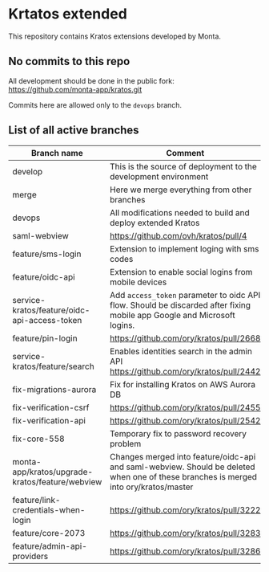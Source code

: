 # Krtatos extended

This repository contains Kratos extensions developed by Monta.

## No commits to this repo

All development should be done in the public fork:
https://github.com/monta-app/kratos.git

Commits here are allowed only to the `devops` branch.

## List of all active branches

| Branch name                                     | Comment                                                                                                                              |
|-------------------------------------------------|--------------------------------------------------------------------------------------------------------------------------------------|
| develop                                         | This is the source of deployment to the development environment                                                                      |
| merge                                           | Here we merge everything from other branches                                                                                         |
| devops                                          | All modifications needed to build and deploy extended Kratos                                                                         |
| saml-webview				                                | https://github.com/ovh/kratos/pull/4                                                                                                 |
| feature/sms-login                               | Extension to implement loging with sms codes                                                                                         |
| feature/oidc-api                                | Extension to enable social logins from mobile devices                                                                                |
| service-kratos/feature/oidc-api-access-token    | Add `access_token` parameter to oidc API flow. Should be discarded after fixing mobile app Google and Microsoft logins.              |
| feature/pin-login                               | https://github.com/ory/kratos/pull/2668                                                                                              |
| service-kratos/feature/search                   | Enables identities search in the admin API https://github.com/ory/kratos/pull/2442                                                   |
| fix-migrations-aurora                           | Fix for installing Kratos on AWS Aurora DB                                                                                           |
| fix-verification-csrf                           | https://github.com/ory/kratos/pull/2455                                                                                              |
| fix-verification-api                            | https://github.com/ory/kratos/pull/2542                                                                                              |
| fix-core-558                                    | Temporary fix to password recovery problem                                                                                           |
| monta-app/kratos/upgrade-kratos/feature/webview | Changes merged into feature/oidc-api and saml-webview. Should be deleted when one of these branches is merged into ory/kratos/master |
| feature/link-credentials-when-login             | https://github.com/ory/kratos/pull/3222                                                                                              |
| feature/core-2073                               | https://github.com/ory/kratos/pull/3283                                                                                              |
| feature/admin-api-providers                     | https://github.com/ory/kratos/pull/3286                                                                                             |
